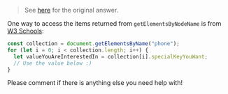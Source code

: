 
> See [here](https://stackoverflow.com/a/72393517/6456163) for the original answer.

One way to access the items returned from `getElementsByNodeName` is from [W3 Schools](https://www.w3schools.com/jsref/met_doc_getelementsbyname.asp):

```js
const collection = document.getElementsByName("phone");
for (let i = 0; i < collection.length; i++) {
  let valueYouAreInterestedIn = collection[i].specialKeyYouWant;
  // Use the value below :)
}
```

Please comment if there is anything else you need help with!
